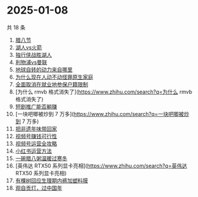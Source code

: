 # 2025-01-08

共 18 条

<!-- BEGIN ZHIHUSEARCH -->
<!-- 最后更新时间 Wed Jan 08 2025 19:09:43 GMT+0800 (China Standard Time) -->
1. [腊八节](https://www.zhihu.com/search?q=腊八节)
1. [湖人vs火箭](https://www.zhihu.com/search?q=湖人vs火箭)
1. [独行侠战胜湖人](https://www.zhihu.com/search?q=独行侠战胜湖人)
1. [利物浦vs曼联](https://www.zhihu.com/search?q=利物浦vs曼联)
1. [地球自转的动力来自哪里](https://www.zhihu.com/search?q=地球自转的动力来自哪里)
1. [为什么现在人动不动怪罪原生家庭](https://www.zhihu.com/search?q=为什么现在人动不动怪罪原生家庭)
1. [全面取消在就业地参保户籍限制](https://www.zhihu.com/search?q=全面取消在就业地参保户籍限制)
1. [为什么 rmvb 格式消失了](https://www.zhihu.com/search?q=为什么 rmvb 格式消失了)
1. [短剧推广能否躺赚](https://www.zhihu.com/search?q=短剧推广能否躺赚)
1. [一块吧唧被炒到 7 万多](https://www.zhihu.com/search?q=一块吧唧被炒到 7 万多)
1. [把非遗年味带回家](https://www.zhihu.com/search?q=把非遗年味带回家)
1. [视频号赚钱可行性](https://www.zhihu.com/search?q=视频号赚钱可行性)
1. [视频号运营全攻略](https://www.zhihu.com/search?q=视频号运营全攻略)
1. [小红书运营方法](https://www.zhihu.com/search?q=小红书运营方法)
1. [一碗腊八粥温暖过寒冬](https://www.zhihu.com/search?q=一碗腊八粥温暖过寒冬)
1. [英伟达 RTX50 系列显卡亮相](https://www.zhihu.com/search?q=英伟达 RTX50 系列显卡亮相)
1. [有棵树回应生理期内裤加塑料膜](https://www.zhihu.com/search?q=有棵树回应生理期内裤加塑料膜)
1. [观自贡灯，过中国年](https://www.zhihu.com/search?q=观自贡灯，过中国年)
<!-- END ZHIHUSEARCH -->
